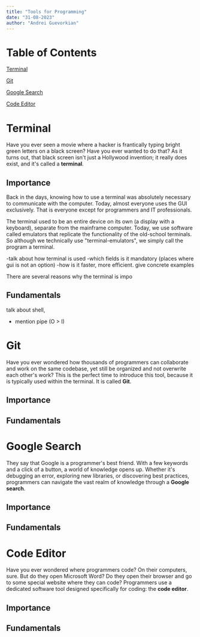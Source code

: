 ```yaml
---
title: "Tools for Programming"
date: "31-08-2023"
author: "Andrei Guevorkian"
---
```


# Table of Contents

[Terminal](#terminal)

[Git](#git)

[Google Search](#google-search)

[Code Editor](#code-editor)


# Terminal
Have you ever seen a movie where a hacker is frantically typing bright green letters on a black screen? Have you ever wanted to do that? As it turns out, that black screen isn't just a Hollywood invention; it really does exist, and it's called a **terminal**. 

## Importance

Back in the days, knowing how to use a terminal was absolutely necessary to communicate with the computer. Today, almost everyone uses the GUI exclusively. That is everyone except for programmers and IT professionals.

The terminal used to be an entire device on its own (a display with a keyboard), separate from the mainframe computer. Today, we use software called emulators that replicate the functionality of the old-school terminals. So although we technically use "terminal-emulators", we simply call the program a terminal.




-talk about how terminal is used
-which fields is it mandatory (places where gui is not an option)
-how is it faster, more efficient. give concrete examples

There are several reasons why the terminal is impo

## Fundamentals

talk about shell,  

- mention pipe (O > I)

# Git
Have you ever wondered how thousands of programmers can collaborate and work on the same codebase, yet still be organized and not overwrite each other's work? This is the perfect time to introduce this tool, because it is typically used within the terminal. It is called **Git**.

## Importance

## Fundamentals


# Google Search
They say that Google is a programmer's best friend. With a few keywords and a click of a button, a world of knowledge opens up. Whether it's debugging an error, exploring new libraries, or discovering best practices, programmers can navigate the vast realm of knowledge through a **Google search**.

## Importance

## Fundamentals


# Code Editor
Have you ever wondered where programmers code? On their computers, sure. But do they open Microsoft Word? Do they open their browser and go to some special website where they can code? Programmers use a dedicated software tool designed specifically for coding: the **code editor**.

## Importance

## Fundamentals
